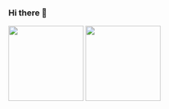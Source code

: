 ### Hi there 👋

<!--
**hxhb/hxhb** is a ✨ _special_ ✨ repository because its `README.md` (this file) appears on your GitHub profile.

Here are some ideas to get you started:

- 🔭 I’m currently working on ...
- 🌱 I’m currently learning ...
- 👯 I’m looking to collaborate on ...
- 🤔 I’m looking for help with ...
- 💬 Ask me about ...
- 📫 How to reach me: ...
- 😄 Pronouns: ...
- ⚡ Fun fact: ...
- 
[![Stats](https://github-readme-stats.vercel.app/api?username=hxhb&show_icons=true&count_private=true&theme=radical)](https://github.com/hxhb)
[![Top Langs](https://github-readme-stats.vercel.app/api/top-langs/?username=hxhb&layout=compact&theme=radical&hide=HTML,Javascript)](https://github.com/hxhb)
-->

<img height=150 src="https://github-readme-stats.vercel.app/api?username=hxhb&show_icons=true&count_private=true&theme=radical">
<img height=150 src="https://github-readme-stats.vercel.app/api/top-langs/?username=hxhb&layout=compact&theme=radical&hide=HTML,Javascript">
